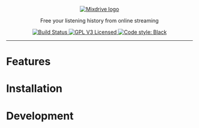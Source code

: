 <p align="center">
  <a href="https://jonathanlloyd.github.io/mixdrive">
    <img src="https://github.com/jonathanlloyd/mixdrive/blob/master/assets/logo-dark.svg" alt="Mixdrive logo"/>
  </a>
  <p align="center">
    Free your listening history from online streaming
  </p>
</p>
<p align="center">
  <a href="https://github.com/mixdrive/mixdrive/actions/workflows/ci.yml?query=branch%3Amain">
    <img src="https://github.com/mixdrive/mixdrive/actions/workflows/ci.yml/badge.svg" alt="Build Status"/>
  </a>
  <a href="https://github.com/mixdrive/mixdrive/blob/master/LICENSE">
    <img src="https://img.shields.io/github/license/mixdrive/mixdrive.svg" alt="GPL V3 Licensed"/>
  </a>
  <a href="https://github.com/psf/black">
    <img src="https://img.shields.io/badge/code%20style-black-000000.svg" alt="Code style: Black"/>
  </a>
</p>

---

# Features

# Installation

# Development
